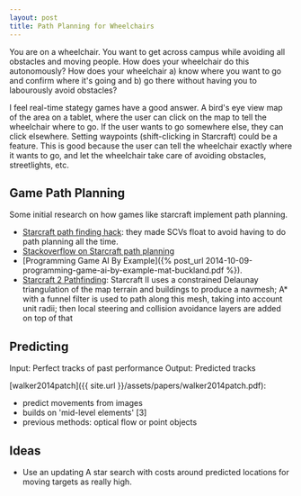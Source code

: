 ```yaml
---
layout: post
title: Path Planning for Wheelchairs
---
```


You are on a wheelchair. You want to get across campus while avoiding all
obstacles and moving people. How does your wheelchair do this autonomously? How
does your wheelchair a) know where you want to go and confirm where it's going
and b) go there without having you to labourously avoid obstacles?

I feel real-time stategy games have a good answer. A bird's eye view map of the
area on a tablet, where the user can click on the map to tell the wheelchair
where to go. If the user wants to go somewhere else, they can click elsewhere.
Setting waypoints (shift-clicking in Starcraft) could be a feature. This is good
because the user can tell the wheelchair exactly where it wants to go, and let
the wheelchair take care of avoiding obstacles, streetlights, etc.


## Game Path Planning
Some initial research on how games like starcraft implement path planning.

- [Starcraft path finding hack](http://www.codeofhonor.com/blog/the-starcraft-path-finding-hack): they
  made SCVs float to avoid having to do path planning all the time.
- [Stackoverflow on Starcraft path planning](http://gamedev.stackexchange.com/questions/62881/how-to-do-starcraft-pathfinding)
- [Programming Game AI By Example]({% post_url 2014-10-09-programming-game-ai-by-example-mat-buckland.pdf %}).
- [Starcraft 2 Pathfinding](http://www.gamedev.net/topic/648438-how-to-do-starcraft-2-pathfinding/): Starcraft II uses a constrained Delaunay triangulation of the map terrain and buildings to produce a navmesh; A* with a funnel filter is used to path along this mesh, taking into account unit radii; then local steering and collision avoidance layers are added on top of that


## Predicting
Input: Perfect tracks of past performance
Output: Predicted tracks

[walker2014patch]({{ site.url }}/assets/papers/walker2014patch.pdf):

- predict movements from images
- builds on 'mid-level elements' [3]
- previous methods: optical flow or point objects


## Ideas

- Use an updating A star search with costs around predicted locations for moving
  targets as really high.

